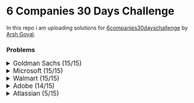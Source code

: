 # 6 Companies 30 Days Challenge

In this repo i am uploading solutions for [6companies30dayschallenge](https://www.proelevate.in/dsa-practice/6-companies-30-days) by [Arsh Goyal](https://www.linkedin.com/in/arshgoyal/).

### Problems

<details>
<summary style="font-size: 1.2em">Goldman Sachs (15/15)</summary>

| Sr No. | Problems                                                                                               | Link                                                                                                                              | Status |
| :----- | :----------------------------------------------------------------------------------------------------- | :-------------------------------------------------------------------------------------------------------------------------------- | :----- |
| 1      | [Minimize the Maximum of Two Arrays](./goldman-sachs/_001_MinimizeMaxOf2Arrays.cpp)                    | [![Problem Link](./assets/leetcode.svg)](https://leetcode.com/problems/minimize-the-maximum-of-two-arrays/)                       | ✅     |
| 2      | [Employee Priority Systems](./goldman-sachs/_002_EmployeePrioritySystems.cpp)                          | [![Problem Link](./assets/leetcode.svg)](https://leetcode.com/problems/high-access-employees/)                                    | ✅     |
| 3      | [Kth smallest element Query](./goldman-sachs/_003_KthSmallestElementQuery.cpp)                         | [![Problem Link](./assets/leetcode.svg)](https://leetcode.com/problems/query-kth-smallest-trimmed-number/)                        | ✅     |
| 4      | [Combination Sum](./goldman-sachs/_004_CombinationSum.cpp)                                             | [![Problem Link](./assets/leetcode.svg)](https://leetcode.com/problems/combination-sum-iii/)                                      | ✅     |
| 5      | [Flip Matrix](./goldman-sachs/_005_FlipMatrix.cpp)                                                     | [![Problem Link](./assets/leetcode.svg)](https://leetcode.com/problems/random-flip-matrix/)                                       | ✅     |
| 6      | [Combinations in Phone Number](./goldman-sachs/_006_CombinationsInAPhoneNo.cpp)                        | [![Problem Link](./assets/leetcode.svg)](https://leetcode.com/problems/letter-combinations-of-a-phone-number/)                    | ✅     |
| 7      | [Find Missing and Repeating](./goldman-sachs/_007_FindMissingAndRepeating.cpp)                         | [![Problem Link](./assets/gfg.svg)](https://www.geeksforgeeks.org/problems/find-missing-and-repeating2512/1)                      | ✅     |
| 8      | [Finding Consecutive Integers From a Data Stream](./goldman-sachs/_008_FindingConsecutiveIntegers.cpp) | [![Problem Link](./assets/leetcode.svg)](https://leetcode.com/problems/find-consecutive-integers-from-a-data-stream/)             | ✅     |
| 9      | [Following a Number Pattern](./goldman-sachs/_009_FollowingNumberPatter.cpp)                           | [![Problem Link](./assets/gfg.svg)](https://www.geeksforgeeks.org/problems/number-following-a-pattern3126/1)                      | ✅     |
| 10     | [K - Divisible Element Subarrays](./goldman-sachs/_010_KDivisibleElementSubarrays.cpp)                 | [![Problem Link](./assets/leetcode.svg)](https://leetcode.com/problems/k-divisible-elements-subarrays/description/)               | ✅     |
| 11     | [Map Of Highest Peak](./goldman-sachs/_011_MapOfHighestPeak.cpp)                                       | [![Problem Link](./assets/leetcode.svg)](https://leetcode.com/problems/map-of-highest-peak/)                                      | ✅     |
| 12     | [Maximum Sum BST](./goldman-sachs/_012_MaximumSumBST.cpp)                                              | [![Problem Link](./assets/leetcode.svg)](https://leetcode.com/problems/maximum-sum-bst-in-binary-tree/)                           | ✅     |
| 13     | [People Aware of a Secret](./goldman-sachs/_013_PeopleAwareOfSecret.cpp)                               | [![Problem Link](./assets/leetcode.svg)](https://leetcode.com/problems/number-of-people-aware-of-a-secret/)                       | ✅     |
| 14     | [Run Length Encoding](./goldman-sachs/_014_RunLengthEncoding.cpp)                                      | [![Problem Link](./assets/gfg.svg)](https://www.geeksforgeeks.org/problems/run-length-encoding/1)                                 | ✅     |
| 15     | [Way to Reach a Position After K Steps](./goldman-sachs/_015_ReachPosAfterKSteps.cpp)                  | [![Problem Link](./assets/leetcode.svg)](https://leetcode.com/problems/number-of-ways-to-reach-a-position-after-exactly-k-steps/) | ✅     |

</details>

<details>
<summary style="font-size: 1.2em">Microsoft (15/15)</summary>
  
| Sr No. | Problems                                                                                               | Link                                                                                                                              | Status |
| :----- | :----------------------------------------------------------------------------------------------------- | :-------------------------------------------------------------------------------------------------------------------------------- | :----- |
| 1      | [Overlap Circle and Rectangle](./Microsoft/_001_overlapCircleAndRectangle.cpp)                         | [![Problem Link](./assets/leetcode.svg)](https://leetcode.com/problems/circle-and-rectangle-overlapping/)                          | ✅     |
| 2      | [Who is the Winner](./Microsoft/_002_WhoIsTheWInner.cpp)                                               | [![Problem Link](./assets/leetcode.svg)](https://leetcode.com/problems/find-the-winner-of-the-circular-game/)                      | ✅     |
| 3      | [Envelopes and Dolls](./Microsoft/_003_EnvelopesAndDolls.cpp/)                                         | [![Problem Link](./assets/leetcode.svg)](https://leetcode.com/problems/russian-doll-envelopes/)                                    | ✅     |
| 4      | [Image Smoother](./Microsoft/_004_ImageSmoother.cpp/)                                                  | [![Problem Link](./assets/leetcode.svg)](https://leetcode.com/problems/image-smoother/)                                            | ✅     |
| 5      | [Minimum Moves to equal Array Elements](./Microsoft/_005_MinimumMoves.cpp/)                                                                                                             | [![Problem Link](./assets/leetcode.svg)](https://leetcode.com/problems/minimum-moves-to-equal-array-elements-ii/)                  | ✅     |
| 6      | [Random Point in Non - Overlapping Rectangles](./Microsoft/_006_RandomPoint.cpp/)                      | [![Problem Link](./assets/leetcode.svg)](https://leetcode.com/problems/random-point-in-non-overlapping-rectangles/)                |  ✅    |
| 7      | [Bulls and Cows](./Microsoft/_007_BullsAndCows.cpp/)                                                   | [![Problem Link](./assets/leetcode.svg)](https://leetcode.com/problems/bulls-and-cows/)                                            | ✅     |
| 8      | [Counting nice Subarrays](./Microsoft/_008_CountingNiceSubarrays.cpp/)                                 | [![Problem Link](./assets/leetcode.svg)](https://leetcode.com/problems/count-number-of-nice-subarrays/)                            | ✅     |
| 9      | [Repeated Dna sequences](./Microsoft/_009_RepeatedDnaSequences.cpp/)                                   | [![Problem Link](./assets/leetcode.svg)](https://leetcode.com/problems/repeated-dna-sequences/)                                    | ✅     |
| 10     | [City With the Smallest Number of Threshold Distance](./Microsoft/_010_CitySmallestThreshold.cpp/)     | [![Problem Link](./assets/leetcode.svg)](https://leetcode.com/problems/find-the-city-with-the-smallest-number-of-neighbors-at-a-threshold-distance/description/)                                                                                   |  ✅    |
| 11     | [Count Number of Incremovable Subarrays I](./Microsoft/_011_CountNumberOfIncremovableSubarrays.cpp/)   | [![Problem Link](./assets/leetcode.svg)](https://leetcode.com/problems/count-the-number-of-incremovable-subarrays-i/)              |  ✅    |
| 12     | [Max Product of Length Of Two Palindromic Sequences](./Microsoft/_012_MaxProductPalindrome.cpp/)       | [![Problem Link](./assets/leetcode.svg)](https://leetcode.com/problems/maximum-product-of-the-length-of-two-palindromic-subsequences/description/) | ✅  |
| 13     | [Wiggle Sort](./Microsoft/_013_WiggleSort.cpp/)                                                        | [![Problem Link](./assets/leetcode.svg)](https://leetcode.com/problems/wiggle-sort-ii)                                             |   ✅   |
| 14     | [Shopping Offers](./Microsoft/_014_ShoppingOffers.cpp/)                                                | [![Problem Link](./assets/leetcode.svg)](https://leetcode.com/problems/shopping-offers/)                                           |   ✅   |
| 15     | [Minimum Cost to Convert String I](./Microsoft/_015_MinimumCostToStringI.cpp/)                         | [![Problem Link](./assets/leetcode.svg)](https://leetcode.com/problems/minimum-cost-to-convert-string-i/)                          |   ✅   |

</details>

<details>
<summary style="font-size: 1.2em">Walmart (15/15)</summary>
  
| Sr No. | Problems                                                                                               | Link                                                                                                                              | Status |
| :----- | :----------------------------------------------------------------------------------------------------- |:-------------------------------------------------------------------------------------------------------------------------------- | :----- |
| 1      | [Largest Divisible Subset](./Walmart/_001_LargestDivisibleSubset.cpp)                         | [![Problem Link](./assets/leetcode.svg)](https://leetcode.com/problems/largest-divisible-subset/)                                        | ✅     |
| 2      | [Find Subsequence of Length K With the Largest Sum](./Walmart/_002_SubsequenceOfLengthK.cpp)  | [![Problem Link](./assets/leetcode.svg)](https://leetcode.com/problems/find-subsequence-of-length-k-with-the-largest-sum/)               | ✅     |
| 3      | [Amount of time for the Binary Tree to be Infected](./Walmart/_003_InfectedBinaryTree.cpp)    | [![Problem Link](./assets/leetcode.svg)](https://leetcode.com/problems/amount-of-time-for-binary-tree-to-be-infected/)                   | ✅     |
| 4      | [K-diff Pairs in an Array](./Walmart/_004_KDiffPairs.cpp)                                     | [![Problem Link](./assets/leetcode.svg)](https://leetcode.com/problems/k-diff-pairs-in-an-array/)                                        | ✅     |
| 5      | [Count the Number of Square-Free Subsets](./Walmart/_005_CountNoOfSquareFreeSubsets.cpp)      | [![Problem Link](./assets/leetcode.svg)](https://leetcode.com/problems/count-the-number-of-square-free-subsets/)                         | ✅     |
| 6      | [Rotate Function](./Walmart/_006_MaxRotateFunction.cpp)                                       | [![Problem Link](./assets/leetcode.svg)](https://leetcode.com/problems/rotate-function/description/)                                     | ✅     |
| 7      | [Get Equal Substrings Within Budget](./Walmart/_007_EqualStringsWithinBudget.cpp)             | [![Problem Link](./assets/leetcode.svg)](https://leetcode.com/problems/get-equal-substrings-within-budget/)                              | ✅     |
| 8      | [Friends of Appropriate Ages](./Walmart/_008_FriendsAppropriateAges.cpp)                      | [![Problem Link](./assets/leetcode.svg)](https://leetcode.com/problems/friends-of-appropriate-ages/)                                     | ✅     |
| 9      | [Maximum Length of Repeated Subarray](./Walmart/_009_maxLenRepeatedSubarray.cpp)              | [![Problem Link](./assets/leetcode.svg)](https://leetcode.com/problems/maximum-length-of-repeated-subarray/)                             | ✅     |
| 10     | [Verify Preorder Serialization of a Binary Tree](./Walmart/_010_preOrderSerialization.cpp)    | [![Problem Link](./assets/leetcode.svg)](https://leetcode.com/problems/verify-preorder-serialization-of-a-binary-tree/)                  | ✅     |
| 11     | [Top K Frequent Words](./Walmart/_011_topKFrequentWords.cpp)                                  | [![Problem Link](./assets/leetcode.svg)](https://leetcode.com/problems/top-k-frequent-words/)                                            | ✅     |
| 12     | [Battleships in a Board](./Walmart/_012_battleshipsInABoard.cpp)                              | [![Problem Link](./assets/leetcode.svg)](https://leetcode.com/problems/battleships-in-a-board/)                                          | ✅     |
| 13     | [Sort Characters by frequency](./Walmart/_013_sortCharactersByFreq.cpp)                       | [![Problem Link](./assets/leetcode.svg)](https://leetcode.com/problems/sort-characters-by-frequency/)                                    | ✅     |
| 14     | [Word Break](./Walmart/_014_wordBreak.cpp)                                                    | [![Problem Link](./assets/leetcode.svg)](https://leetcode.com/problems/word-break/)                                                      | ✅     |
| 15     | [Extra Characters in a String](./Walmart/_015_extraCharInString.cpp)                          | [![Problem Link](./assets/leetcode.svg)](https://leetcode.com/problems/extra-characters-in-a-string/)                                    | ✅     |

</details>

<details>
<summary style="font-size: 1.2em">Adobe (14/15)</summary>

| Sr No. | Problems                                                                                | Link                                                                                                                     | Status |
| :----- | :-------------------------------------------------------------------------------------- | :----------------------------------------------------------------------------------------------------------------------- | :----- |
| 1      | [Trim a Binary Search Tree](./Adobe/_001_trimABST.cpp)                                  | [![Problem Link](./assets/leetcode.svg)](https://leetcode.com/problems/trim-a-binary-search-tree/)                       | ✅     |
| 2      | [Construct the longest New String](./Adobe/_002_constructLongestNewString.cpp)          | [![Problem Link](./assets/leetcode.svg)](https://leetcode.com/problems/construct-the-longest-new-string/description/)    | ✅     |
| 3      | [Short Encoding of Words](./Adobe/_003_shortWordsEncoding.cpp)                          | [![Problem Link](./assets/leetcode.svg)](https://leetcode.com/problems/short-encoding-of-words/)                         | ✅     |
| 4      | [Constrained Subsequence Sum](./Adobe/_004_constrainedSum.cpp)                          | [![Problem Link](./assets/leetcode.svg)](https://leetcode.com/problems/constrained-subsequence-sum/)                     | ✅     |
| 5      | [Special Permutations](./Adobe/_005_specialPermutations.cpp)                            | [![Problem Link](./assets/leetcode.svg)](https://leetcode.com/problems/special-permutations/)                            | ✅     |
| 6      | [Matrix Cells in Distance Order](./Adobe/_006_matrixCellsInDistanceOrder.cpp)           | [![Problem Link](./assets/leetcode.svg)](https://leetcode.com/problems/matrix-cells-in-distance-order/)                  | ✅     |
| 7      | [The Skyline Problem](./Adobe/_007_skylineProblem.cpp)                                  | [![Problem Link](./assets/leetcode.svg)](https://leetcode.com/problems/the-skyline-problem/)                             | ✅     |
| 8      | [Minimum Cost of a Path With Special Roads](./Adobe/_008_specialRoads.cpp)              | [![Problem Link](./assets/leetcode.svg)](https://leetcode.com/problems/minimum-cost-of-a-path-with-special-roads/)       | ✅     |
| 9      | [Longest Word in Dictionary through Deleting](./Adobe/_009_longestDictionaryDelete.cpp) | [![Problem Link](./assets/leetcode.svg)](https://leetcode.com/problems/longest-word-in-dictionary-through-deleting/)     | ✅     |
| 10     | [Find Players With Zero or One Losses](./Adobe/_010_playersWithZeroOrOneLoss.cpp)       | [![Problem Link](./assets/leetcode.svg)](https://leetcode.com/problems/find-players-with-zero-or-one-losses/)            | ✅     |
| 11     | [Cinema Seat Allocation](./Adobe/_011_cinemaSeatAlloc.cpp)                              | [![Problem Link](./assets/leetcode.svg)](https://leetcode.com/problems/cinema-seat-allocation/)                          | ✅     |
| 12     | [Airplane Seat Assignment Probability](./Adobe/_012_airplaneSeatAssignment.cpp)         | [![Problem Link](./assets/leetcode.svg)](https://leetcode.com/problems/airplane-seat-assignment-probability/)            | ✅     |
| 13     | [Erect The Fence](./Adobe/_013_erectTheFence.cpp)                                       | [![Problem Link](./assets/leetcode.svg)](https://leetcode.com/problems/erect-the-fence/)                                 |        |
| 14     | [Get Equal Substrings within Budget](./Adobe/_014_getEqualSubstrings.cpp)               | [![Problem Link](./assets/leetcode.svg)](https://leetcode.com/problems/get-equal-substrings-within-budget/)              | ✅     |
| 15     | [Last moment before all Ants fall out of a plank](./Adobe/_015_lastMomentsAnts.cpp)     | [![Problem Link](./assets/leetcode.svg)](https://leetcode.com/problems/last-moment-before-all-ants-fall-out-of-a-plank/) | ✅     |

</details>

<details>
<summary style="font-size: 1.2em">Atlassian (5/15)</summary>

| Sr No. | Problems                                                                              | Link                                                                                                                 | Status |
| :----- | :------------------------------------------------------------------------------------ | :------------------------------------------------------------------------------------------------------------------- | :----- |
| 1      | [Assign Cookies](./atlassian/_001_AssignCookies.cpp)                                  | [![Problem Link](./assets/leetcode.svg)](https://leetcode.com/problems/assign-cookies/)                              | ✅     |
| 2      | [Throne Inheritance](./atlassian/_002_throneInheritance.cpp)                          | [![Problem Link](./assets/leetcode.svg)](https://leetcode.com/problems/throne-inheritance/)                          | ✅     |
| 3      | [Kth Largest Element in a stream](./atlassian/_003_kthLargestElement.cpp)             | [![Problem Link](./assets/leetcode.svg)](https://leetcode.com/problems/kth-largest-element-in-a-stream/)             | ✅     |
| 4      | [Maximize Area of Square Hole in Grid](./atlassian/_004_maxAreaOfSqHole.cpp)          | [![Problem Link](./assets/leetcode.svg)](https://leetcode.com/problems/maximize-area-of-square-hole-in-grid/)        | ✅     |
| 5      | [LRU Cache](./atlassian/_005_lruCache.cpp)                                            | [![Problem Link](./assets/leetcode.svg)](https://leetcode.com/problems/lru-cache/)                                   | ✅     |
| 6      | [Count words after adding a letter](./atlassian/_006_countWordsAfterAddingLetter.cpp) | [![Problem Link](./assets/leetcode.svg)](https://leetcode.com/problems/count-words-obtained-after-adding-a-letter/)  | ✅     |
| 7      | [Find Beautiful Indices in the Given Array I](./atlassian/_007_beautifulIndices.cpp)  | [![Problem Link](./assets/leetcode.svg)](https://leetcode.com/problems/find-beautiful-indices-in-the-given-array-i/) | ✅     |

</details>
